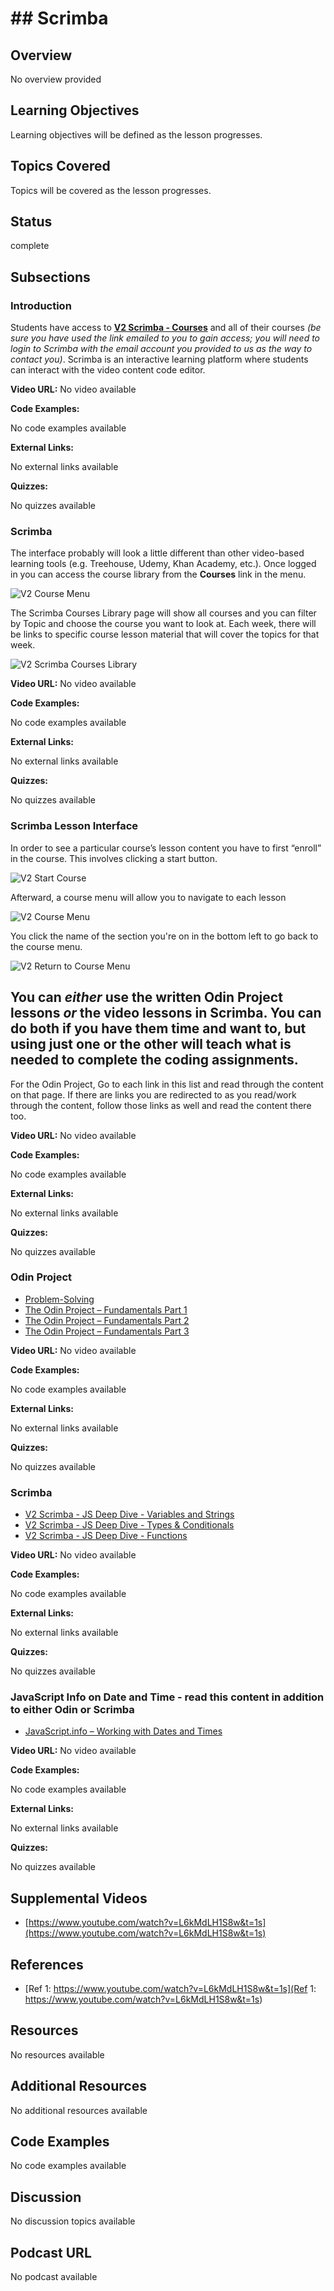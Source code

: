 # ## Scrimba

## Overview

No overview provided

## Learning Objectives

Learning objectives will be defined as the lesson progresses.

## Topics Covered

Topics will be covered as the lesson progresses.

## Status

complete





## Subsections

### Introduction

Students have access to **[V2 Scrimba - Courses](https://v2.scrimba.com/courses)** and all of their courses _(be sure you have used the link emailed to you to gain access; you will need to login to Scrimba with the email account you provided to us as the way to contact you)_. Scrimba is an interactive learning platform where students can interact with the video content code editor.

**Video URL:** No video available

**Code Examples:**

No code examples available

**External Links:**

No external links available

**Quizzes:**

No quizzes available

### Scrimba

The interface probably will look a little different than other video-based learning tools (e.g. Treehouse, Udemy, Khan Academy, etc.). Once logged in you can access the course library from the **Courses** link in the menu. 

![V2 Course Menu](https://raw.githubusercontent.com/Code-the-Dream-School/intro-to-programming-2024/0431b040aa24c477fb906fe1842119219790a7af/v2Scrimba%20Course%20Menu.png?raw=true)

The Scrimba Courses Library page will show all courses and you can filter by Topic and choose the course you want to look at. Each week, there will be links to specific course lesson material that will cover the topics for that week.

![V2 Scrimba Courses Library](https://raw.githubusercontent.com/Code-the-Dream-School/intro-to-programming-2024/42d3c9f76a9f807f7e8f10ab508a883a0d080437/v2Scrimba%20Courses.png?raw=true)

**Video URL:** No video available

**Code Examples:**

No code examples available

**External Links:**

No external links available

**Quizzes:**

No quizzes available

### Scrimba Lesson Interface

In order to see a particular course’s lesson content you have to first “enroll” in the course. This involves clicking a start button.

![V2 Start Course](https://raw.githubusercontent.com/Code-the-Dream-School/intro-to-programming-2024/8b10eb42b737412ad320d91c40cafe41bc8699a9/v2Scrimba%20Start%20Course.png?raw=true)

Afterward, a course menu will allow you to navigate to each lesson

![V2 Course Menu](https://raw.githubusercontent.com/Code-the-Dream-School/intro-to-programming-2024/249e6d0521e5536abe9160f0a7c8d54033113035/v2Scrimba%20Individual%20Course%20Menu.png?raw=true)

You click the name of the section you're on in the bottom left to go back to the course menu.

![V2 Return to Course Menu](https://raw.githubusercontent.com/Code-the-Dream-School/intro-to-programming-2024/249e6d0521e5536abe9160f0a7c8d54033113035/v2Scrimba%20get%20back%20to%20menu.png?raw=true)


## You can _either_ use the written Odin Project lessons _or_ the video lessons in Scrimba. You can do both if you have them time and want to, but using just one or the other will teach what is needed to complete the coding assignments.
For the Odin Project, Go to each link in this list and read through the content on that page. If there are links you are redirected to as you read/work through the content, follow those links as well and read the content there too.

**Video URL:** No video available

**Code Examples:**

No code examples available

**External Links:**

No external links available

**Quizzes:**

No quizzes available

### Odin Project

- [Problem-Solving](https://github.com/Code-the-Dream-School/intro-to-programming-2025/wiki/Problem-Solving)
- [The Odin Project – Fundamentals Part 1](https://www.theodinproject.com/paths/foundations/courses/foundations/lessons/fundamentals-part-1)
- [The Odin Project – Fundamentals Part 2](https://www.theodinproject.com/paths/foundations/courses/foundations/lessons/fundamentals-part-2)
- [The Odin Project – Fundamentals Part 3](https://www.theodinproject.com/paths/foundations/courses/foundations/lessons/fundamentals-part-3)

**Video URL:** No video available

**Code Examples:**

No code examples available

**External Links:**

No external links available

**Quizzes:**

No quizzes available

### Scrimba

- [V2 Scrimba - JS Deep Dive - Variables and Strings](https://v2.scrimba.com/javascript-deep-dive-c0a/~04)
- [V2 Scrimba - JS Deep Dive - Types & Conditionals](https://v2.scrimba.com/javascript-deep-dive-c0a/~0g)
- [V2 Scrimba - JS Deep Dive - Functions](https://v2.scrimba.com/javascript-deep-dive-c0a/~0q)

**Video URL:** No video available

**Code Examples:**

No code examples available

**External Links:**

No external links available

**Quizzes:**

No quizzes available

### JavaScript Info on Date and Time - read this content in addition to either Odin or Scrimba

- [JavaScript.info – Working with Dates and Times](https://javascript.info/date)

**Video URL:** No video available

**Code Examples:**

No code examples available

**External Links:**

No external links available

**Quizzes:**

No quizzes available

## Supplemental Videos

- [https://www.youtube.com/watch?v=L6kMdLH1S8w&t=1s](https://www.youtube.com/watch?v=L6kMdLH1S8w&t=1s)

## References

- [Ref 1: https://www.youtube.com/watch?v=L6kMdLH1S8w&t=1s](Ref 1: https://www.youtube.com/watch?v=L6kMdLH1S8w&t=1s)

## Resources

No resources available

## Additional Resources

No additional resources available

## Code Examples

No code examples available

## Discussion

No discussion topics available

## Podcast URL

No podcast available